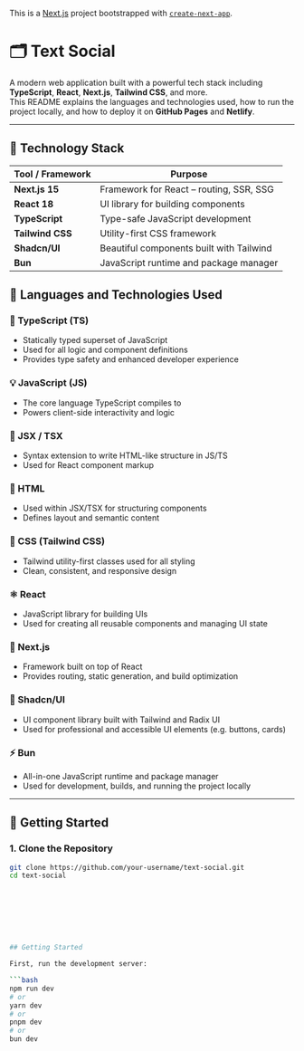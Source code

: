 This is a [Next.js](https://nextjs.org) project bootstrapped with [`create-next-app`](https://nextjs.org/docs/app/api-reference/cli/create-next-app).




# 🗂️ Text Social


A modern web application built with a powerful tech stack including **TypeScript**, **React**, **Next.js**, **Tailwind CSS**, and more.  
This README explains the languages and technologies used, how to run the project locally, and how to deploy it on **GitHub Pages** and **Netlify**.

---

## 🧱 Technology Stack

| Tool / Framework       | Purpose                                  |
|------------------------|------------------------------------------|
| **Next.js 15**         | Framework for React – routing, SSR, SSG  |
| **React 18**           | UI library for building components       |
| **TypeScript**         | Type-safe JavaScript development         |
| **Tailwind CSS**       | Utility-first CSS framework              |
| **Shadcn/UI**          | Beautiful components built with Tailwind |
| **Bun**                | JavaScript runtime and package manager   |


## 🧰 Languages and Technologies Used

### 📘 TypeScript (TS)
- Statically typed superset of JavaScript
- Used for all logic and component definitions
- Provides type safety and enhanced developer experience

### 💡 JavaScript (JS)
- The core language TypeScript compiles to
- Powers client-side interactivity and logic

### 🧩 JSX / TSX
- Syntax extension to write HTML-like structure in JS/TS
- Used for React component markup

### 🧱 HTML
- Used within JSX/TSX for structuring components
- Defines layout and semantic content

### 🎨 CSS (Tailwind CSS)
- Tailwind utility-first classes used for all styling
- Clean, consistent, and responsive design

### ⚛️ React
- JavaScript library for building UIs
- Used for creating all reusable components and managing UI state

### 🚀 Next.js
- Framework built on top of React
- Provides routing, static generation, and build optimization

### 🎯 Shadcn/UI
- UI component library built with Tailwind and Radix UI
- Used for professional and accessible UI elements (e.g. buttons, cards)

### ⚡ Bun
- All-in-one JavaScript runtime and package manager
- Used for development, builds, and running the project locally

---

## 🚀 Getting Started

### 1. Clone the Repository

```bash
git clone https://github.com/your-username/text-social.git
cd text-social








## Getting Started

First, run the development server:

```bash
npm run dev
# or
yarn dev
# or
pnpm dev
# or
bun dev
```
